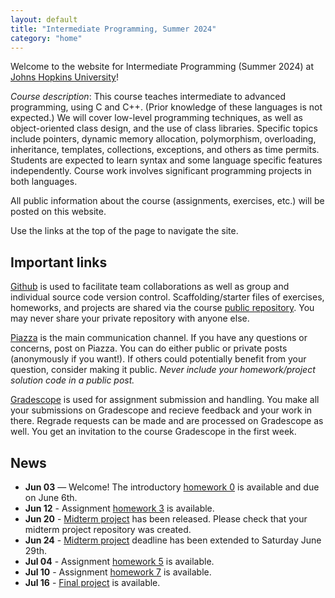 ```yaml
---
layout: default
title: "Intermediate Programming, Summer 2024"
category: "home"
---
```


Welcome to the website for Intermediate Programming (Summer 2024) at
<a class="external" target="_blank" href="https://www.jhu.edu/">Johns Hopkins University</a>!

*Course description*: This course teaches intermediate to advanced
programming, using C and C++. (Prior knowledge of these languages is not
expected.) We will cover low-level programming techniques, as well as
object-oriented class design, and the use of class libraries. Specific
topics include pointers, dynamic memory allocation, polymorphism,
overloading, inheritance, templates, collections, exceptions, and others
as time permits. Students are expected to learn syntax and some language
specific features independently. Course work involves significant
programming projects in both languages.

All public information about the course (assignments, exercises, etc.) will
be posted on this website.

Use the links at the top of the page to navigate the site.

## Important links

<a class="external" target="_blank" href="https://github.com">Github</a> is used to facilitate
team collaborations as well as group and individual
source code version control. Scaffolding/starter files of
exercises, homeworks, and projects are shared via the course
<a class="external" target="_blank" href="https://github.com/jhu-ip/cs220-summer24-public">public repository</a>.
You may never share your private repository with anyone else.

<a class="external" target="_blank" href="https://piazza.com/jhu/summer2024/601220/home">Piazza</a> is
the main communication channel. If you have any questions or concerns,
post on Piazza. You can do either public or private posts (anonymously
if you want!). If others could potentially benefit from your question,
consider making it public. *Never include your homework/project solution
code in a public post.*

<a class="external" target="_blank" href="https://www.gradescope.com/">Gradescope</a> is used for
assignment submission and handling. You make all your submissions on
Gradescope and recieve feedback and your work in there. Regrade requests
can be made and are processed on Gradescope as well. You get an invitation
to the course Gradescope in the first week.

## News
 
* **Jun 03** — Welcome! The introductory [homework 0](assign/hw0.html) is available and due on June 6th.
* **Jun 12** - Assignment [homework 3](assign/hw3.html) is available.
* **Jun 20** - [Midterm project](assign/midterm.html) has been released. Please check that your midterm project repository was created.
* **Jun 24** - [Midterm project](assign/midterm.html) deadline has been extended to Saturday June 29th. 
* **Jul 04** - Assignment [homework 5](assign/hw5.html) is available.
* **Jul 10** - Assignment [homework 7](assign/hw7.html) is available.
* **Jul 16** - [Final project](assign/final.html) is available.
